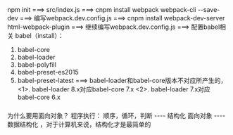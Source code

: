 ##
npm init ===>
src/index.js ===> 
cnpm install webpack webpack-cli --save-dev ===>
编写webpack.dev.config.js ===> 
cnpm install webpack-dev-server html-webpack-plugin ===>
继续编写webpack.dev.config.js ===>
配置babel相关
babel（install）： 
  1. babel-core
  2. babel-loader
  3. babel-polyfill
  4. babel-preset-es2015
  5. babel-preset-latest ===>
  babel-loader和babel-core版本不对应所产生的，
    <1>. babel-loader 8.x对应babel-core 7.x
    <2>. babel-loader 7.x对应babel-core 6.x

###
为什么要用面向对象？
程序执行： 顺序，循环，判断 ---- 结构化
面向对象 ---- 数据结构化
，对于计算机来说，结构化才是最简单的
##